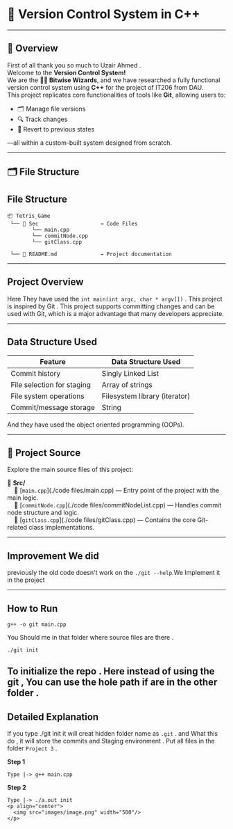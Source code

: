 # 🚀 Version Control System in C++  

---

## 📌 Overview
First of all thank you so much to Uzair Ahmed .  
Welcome to the **Version Control System!**  
We are the **🧙‍♂️ Bitwise Wizards**, and we have researched a fully functional version control system using **C++** for the project of IT206 from DAU.  
This project replicates core functionalities of tools like **Git**, allowing users to:

- 🗂️ Manage file versions  
- 🔍 Track changes  
- 🔄 Revert to previous states  

—all within a custom-built system designed from scratch.

---

## 🗂️ File Structure

## File Structure
```
📦 Tetris_Game
 └── 💚 Sec                    → Code Files 
        └── main.cpp
        └── commitNode.cpp
        └── gitClass.cpp

 └── 💚 README.md              → Project documentation

```

---

## Project Overview 

Here They have used the ` int main(int argc, char * argv[]) ` . This project is inspired by Git . This project supports committing changes and can be used with Git, which is a major advantage that many developers appreciate.

---

## 	Data Structure Used


| Feature                   | Data Structure Used            |
|---------------------------|-------------------------------|
| Commit history            | Singly Linked List            |
| File selection for staging| Array of strings              |
| File system operations    | Filesystem library (iterator) |
| Commit/message storage    | String                        |

And they have used the object oriented programming (OOPs). 

---
## 🚀 Project Source

Explore the main source files of this project:

📁 **Src/**  
&nbsp;&nbsp;&nbsp;&nbsp;📄 [`main.cpp`](./code files/main.cpp) — Entry point of the project with the main logic.  
&nbsp;&nbsp;&nbsp;&nbsp;📄 [`commitNode.cpp`](./code files/commitNodeList.cpp) — Handles commit node structure and logic.  
&nbsp;&nbsp;&nbsp;&nbsp;📄 [`gitClass.cpp`](./code files/gitClass.cpp) — Contains the core Git-related class implementations.

---

## Improvement We did 

previously the old code doesn't work on the `./git --help`.We Implement it in the project 

---

## How to Run 

```
g++ -o git main.cpp
```
You Should me in that folder where source files are there . 

```
./git init
```
To initialize the repo . Here instead of using the git , You can use the hole path if are in the other folder . 
---

## Detailed Explanation

If you type ./git init it will creat hidden folder name as `.git` . and What this do , it will store the commits and Staging environment . 
Put all files in the folder `Project 3` . 

**Step 1**<br>
```
Type |-> g++ main.cpp

```
**Step 2**
```
Type |-> ./a.out init
<p align="center">
  <img src="images/image.png" width="500"/>
</p>
```